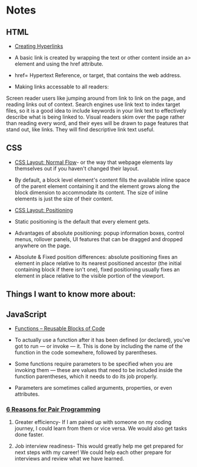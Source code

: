 # Notes

## HTML

* [Creating Hyperlinks](https://developer.mozilla.org/en-US/docs/Learn/HTML/Introduction_to_HTML/Creating_hyperlinks)

* A basic link is created by wrapping the text or other content inside an a> element and using the href attribute.

* href= Hypertext Reference, or target, that contains the web address.

* Making links accessable to all readers:

Screen reader users like jumping around from link to link on the page, and reading links out of context.
Search engines use link text to index target files, so it is a good idea to include keywords in your link text to effectively describe what is being linked to.
Visual readers skim over the page rather than reading every word, and their eyes will be drawn to page features that stand out, like links. They will find descriptive link text useful.

## CSS

* [CSS Layout: Normal Flow](https://developer.mozilla.org/en-US/docs/Learn/CSS/CSS_layout/Normal_Flow)- or the way that webpage elements lay themselves out if you haven't changed their layout.

* By default, a block level element's content fills the available inline space of the parent element containing it and the element grows along the block dimension to accommodate its content. The size of inline elements is just the size of their content. 

* [CSS Layout: Positioning](https://developer.mozilla.org/en-US/docs/Learn/CSS/CSS_layout/Positioning)

* Static positioning is the default that every element gets.

* Advantages of absolute positioning: popup information boxes, control menus, rollover panels, UI features that can be dragged and dropped anywhere on the page.

* Absolute & Fixed position differences: absolute positioning fixes an element in place relative to its nearest positioned ancestor (the initial containing block if there isn't one), fixed positioning usually fixes an element in place relative to the visible portion of the viewport. 

## Things I want to know more about:

## JavaScript

* [Functions – Reusable Blocks of Code](https://developer.mozilla.org/en-US/docs/Learn/JavaScript/Building_blocks/Functions)

* To actually use a function after it has been defined (or declared), you've got to run — or invoke — it. This is done by including the name of the function in the code somewhere, followed by parentheses.

* Some functions require parameters to be specified when you are invoking them — these are values that need to be included inside the function parentheses, which it needs to do its job properly.

* Parameters are sometimes called arguments, properties, or even attributes.

### [6 Reasons for Pair Programming](https://www.codefellows.org/blog/6-reasons-for-pair-programming/)

1. Greater efficiency- If I am paired up with someone on my coding journey, I could learn from them or vice versa. We would also get tasks done faster.

2. Job interview readiness- This would greatly help me get prepared for next steps with my career! We could help each other prepare for interviews and review what we have learned.